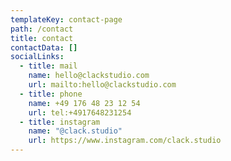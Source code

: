 ```yaml
---
templateKey: contact-page
path: /contact
title: contact
contactData: []
socialLinks:
  - title: mail
    name: hello@clackstudio.com
    url: mailto:hello@clackstudio.com
  - title: phone
    name: +49 176 48 23 12 54
    url: tel:+4917648231254
  - title: instagram
    name: "@clack.studio"
    url: https://www.instagram.com/clack.studio
---
```

